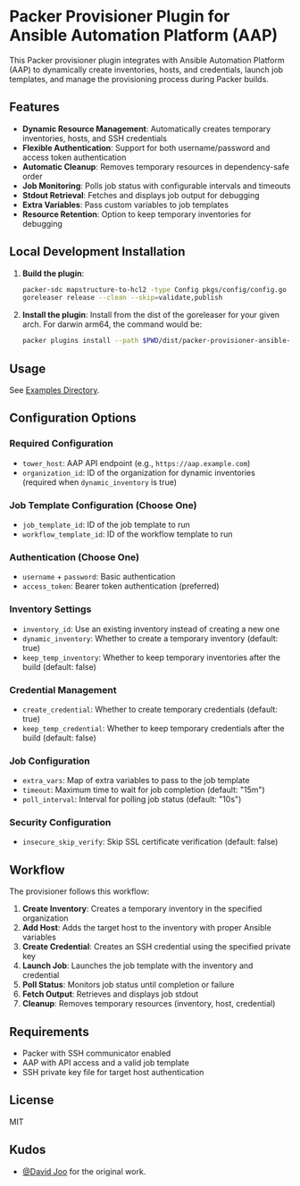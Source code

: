 # Packer Provisioner Plugin for Ansible Automation Platform (AAP)

This Packer provisioner plugin integrates with Ansible Automation Platform (AAP) to dynamically create inventories, hosts, and credentials, launch job templates, and manage the provisioning process during Packer builds.

## Features
- **Dynamic Resource Management**: Automatically creates temporary inventories, hosts, and SSH credentials
- **Flexible Authentication**: Support for both username/password and access token authentication
- **Automatic Cleanup**: Removes temporary resources in dependency-safe order
- **Job Monitoring**: Polls job status with configurable intervals and timeouts
- **Stdout Retrieval**: Fetches and displays job output for debugging
- **Extra Variables**: Pass custom variables to job templates
- **Resource Retention**: Option to keep temporary inventories for debugging

## Local Development Installation

1. **Build the plugin**:
   ```bash
   packer-sdc mapstructure-to-hcl2 -type Config pkgs/config/config.go
   goreleaser release --clean --skip=validate,publish
   ```

2. **Install the plugin**:
   Install from the dist of the goreleaser for your given arch. For darwin arm64, the command would be:
   ```bash
   packer plugins install --path $PWD/dist/packer-provisioner-ansible-aap_darwin_arm64_v8.0/packer-plugin-ansible-aap github.com/rptcloud/ansible-aap  
   ```

## Usage
See [Examples Directory](./examples/).

## Configuration Options

### Required Configuration
- `tower_host`: AAP API endpoint (e.g., `https://aap.example.com`)
- `organization_id`: ID of the organization for dynamic inventories (required when `dynamic_inventory` is true)

### Job Template Configuration (Choose One)
- `job_template_id`: ID of the job template to run
- `workflow_template_id`: ID of the workflow template to run

### Authentication (Choose One)
- `username` + `password`: Basic authentication
- `access_token`: Bearer token authentication (preferred)

### Inventory Settings
- `inventory_id`: Use an existing inventory instead of creating a new one
- `dynamic_inventory`: Whether to create a temporary inventory (default: true)
- `keep_temp_inventory`: Whether to keep temporary inventories after the build (default: false)

### Credential Management
- `create_credential`: Whether to create temporary credentials (default: true)
- `keep_temp_credential`: Whether to keep temporary credentials after the build (default: false)

### Job Configuration
- `extra_vars`: Map of extra variables to pass to the job template
- `timeout`: Maximum time to wait for job completion (default: "15m")
- `poll_interval`: Interval for polling job status (default: "10s")

### Security Configuration
- `insecure_skip_verify`: Skip SSL certificate verification (default: false)

## Workflow

The provisioner follows this workflow:

1. **Create Inventory**: Creates a temporary inventory in the specified organization
2. **Add Host**: Adds the target host to the inventory with proper Ansible variables
3. **Create Credential**: Creates an SSH credential using the specified private key
4. **Launch Job**: Launches the job template with the inventory and credential
5. **Poll Status**: Monitors job status until completion or failure
6. **Fetch Output**: Retrieves and displays job stdout
7. **Cleanup**: Removes temporary resources (inventory, host, credential)

## Requirements
- Packer with SSH communicator enabled
- AAP with API access and a valid job template
- SSH private key file for target host authentication

## License
MIT

## Kudos
- [@David Joo](https://github.com/glimpsovstar) for the original work.
